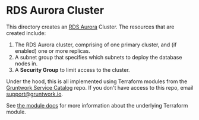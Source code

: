 # RDS Aurora Cluster

This directory creates an [RDS Aurora](https://docs.aws.amazon.com/AmazonRDS/latest/AuroraUserGuide/CHAP_AuroraOverview.html)
Cluster. The resources that are created include:

1. The RDS Aurora cluster, comprising of one primary cluster, and (if enabled) one or more replicas.
1. A subnet group that specifies which subnets to deploy the database nodes in.
1. A **Security Group** to limit access to the cluster.

Under the hood, this is all implemented using Terraform modules from the [Gruntwork Service
Catalog](https://github.com/gruntwork-io/terraform-aws-service-catalog) repo. If you don't have access to this repo, email
[support@gruntwork.io](mailto:support@gruntwork.io).

See [the module docs](https://github.com/gruntwork-io/terraform-aws-service-catalog/tree/v0.70.0/modules/data-stores/aurora) for more
information about the underlying Terraform module.
